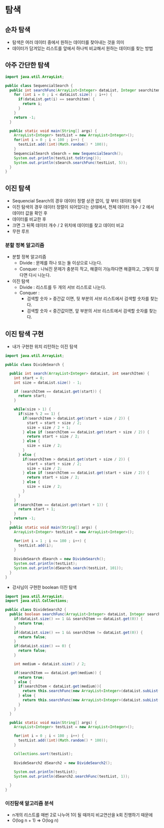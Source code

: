 # 탐색

   ## 순차 탐색

* 탐색은 여러 데이터 중에서 원하는 데이터를 찾아내는 것을 의미
* 데이터가 담겨있는 리스트를 앞에서 하나씩 비교해서 원하는 데이터를 찾는 방법



## 아주 간단한 탐색

~~~java
import java.util.ArrayList;

public class SequencialSearch {
  public int searchFunc(ArrayList<Integer> dataList, Integer searchitem) {
    for (int i = 0 ; i < dataList.size() ; i++) {
      if(dataList.get(i) == searchitem) {
        return i;
      }
    }
    return -1;
  }

  public static void main(String[] args) {
    ArrayList<Integer> testList = new ArrayList<Integer>();
    for(int i = 0 ; i < 100 ; i++) {
      testList.add((int)(Math.random() * 100));
    }
    SequencialSearch sSearch = new SequencialSearch();
    System.out.println(testList.toString());
    System.out.println(sSearch.searchFunc(testList, 5));
  }
}
~~~



## 이진 탐색

* Sequencial Search의 경우 데이터 정렬 상관 없이, 앞 부터 데이터 탐색
* 이진 탐색의 경우 데이터 정렬이 되어있다는 상태에서, 전체 데이터 개수 / 2 에서 데이터 값을 확인 후
* 데이터를 비교한 후
* 크면 그 뒤쪽 데이터 개수 / 2 위치에 데이터를 찾고 데이터 비교
* 무한 루프



### 분할 정복 알고리즘

* 분할 정복 알고리즘
  * Divide : 문제를 하나 또는 둘 이상으로 나눈다.
  * Conquer : 나눠진 문제가 충분히 작고, 해결이 가능하다면 해결하고, 그렇지 않다면 다시 나눈다.
* 이진 탐색
  * Divide : 리스트를 두 개의 서브 리스트로 나눈다.
  * Conquer :
    * 검색할 숫자 > 중간값 이면, 뒷 부분의 서브 리스트에서 검색할 숫자를 찾는다.
    * 검색할 숫자 < 중간값이면, 앞 부분의 서브 리스트에서 검색할 숫자를 찾는다.





## 이진 탐색 구현

* 내가 구현한 위치 리턴하는 이진 탐색

```java
import java.util.ArrayList;

public class DivideSearch {

  public int search(ArrayList<Integer> dataList, int searchItem) {
    int start = 0;
    int size = dataList.size() - 1;

    if (searchItem == dataList.get(start)) {
      return start;
    }

    while(size > 1) {
      if(size % 2 == 1) {
        if(searchItem > dataList.get(start + size / 2)) {
          start = start + size / 2;
          size = size / 2 + 1;
        } else if (searchItem == dataList.get(start + size / 2)) {
          return start + size / 2;
        } else {
          size = size / 2;
        }
      } else {
        if(searchItem > dataList.get(start + size / 2)) {
          start = start + size / 2;
          size = size / 2;
        } else if (searchItem == dataList.get(start + size / 2)) {
          return start + size / 2;
        } else {
          size = size / 2;
        }
      }
    }
    if(searchItem == dataList.get(start + 1)) {
      return start + 1;
    } 
    return -1;
  }
  public static void main(String[] args) {
    ArrayList<Integer> testList = new ArrayList<Integer>();

    for(int i = 1 ; i <= 100 ; i++) {
      testList.add(i);
    }
    
    DivideSearch dSearch = new DivideSearch();
    System.out.println(testList);
    System.out.println(dSearch.search(testList, 101));
  }
}
```



* 강사님이 구현한 boolean 이진 탐색

~~~java
import java.util.ArrayList;
import java.util.Collections;

public class DivideSearch2 {
  public boolean searchFunc(ArrayList<Integer> dataList, Integer searchItem) {
    if(dataList.size() == 1 && searchItem == dataList.get(0)) {
      return true;
    }
    if(dataList.size() == 1 && searchItem != dataList.get(0)) {
      return false;
    }
    if(dataList.size() == 0) {
      return false;
    }

    int medium = dataList.size() / 2;

    if(searchItem == dataList.get(medium)) {
      return true;
    } else {
      if(searchItem < dataList.get(medium)){
        return this.searchFunc(new ArrayList<Integer>(dataList.subList(0, medium)), searchItem);
      } else {
        return this.searchFunc(new ArrayList<Integer>(dataList.subList(medium, dataList.size())), searchItem);
      }
    }
  }

  public static void main(String[] args) {
    ArrayList<Integer> testList = new ArrayList<Integer>();

    for(int i = 0 ; i < 100 ; i++) {
      testList.add((int)(Math.random() * 100));
    }

    Collections.sort(testList);
    
    DivideSearch2 dSearch2 = new DivideSearch2();
    
    System.out.println(testList);
    System.out.println(dSearch2.searchFunc(testList, 1));

  }
}

~~~





### 이진탐색 알고리즘 분석

* n개의 리스트를 매번 2로 나누어 1이 될 때까지 비교연산을 k회 진행하기 때문에
* O(log n + 1) => O(log n)
